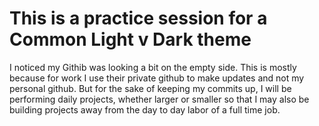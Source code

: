 # This is a practice session for a Common Light v Dark theme

I noticed my Githib was looking a bit on the empty side. This is mostly because for work I use their private github to make updates and not my personal github. But for the sake of keeping my commits up, I will be performing daily projects, whether larger or smaller so that I may also be building projects away from the day to day labor of a full time job.
